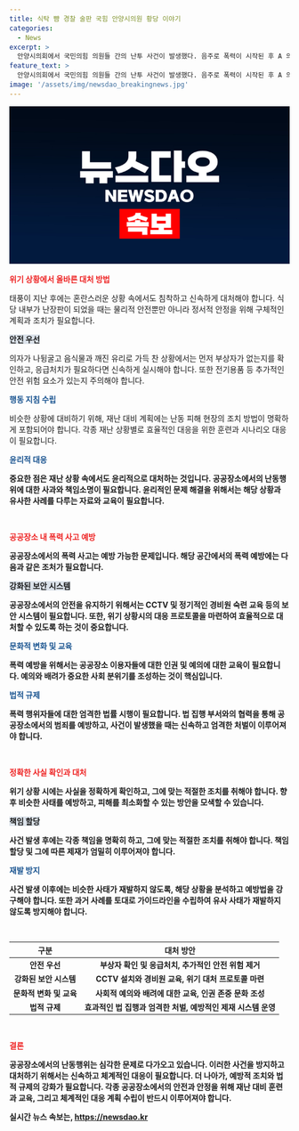 ```yaml
---
title: 식탁 뺨 경찰 술판 국힘 안양시의원 황당 이야기
categories:
  - News
excerpt: >
  안양시의회에서 국민의힘 의원들 간의 난투 사건이 발생했다. 음주로 폭력이 시작된 후 A 의원과 B 의원 간의 충돌은 식기 파편으로 다른 의원까지 다쳤다. 이에 안양시의회 국민의힘 의원들은 공식 사과를 했으며, A 의원을 윤리특별위원회에 중징계 요청하고 자진 탈당을 권고했다. 해당 사건은 안양시민들의 분노를 샀고, 논란을 빚었다.
feature_text: >
  안양시의회에서 국민의힘 의원들 간의 난투 사건이 발생했다. 음주로 폭력이 시작된 후 A 의원과 B 의원 간의 충돌은 식기 파편으로 다른 의원까지 다쳤다. 이에 안양시의회 국민의힘 의원들은 공식 사과를 했으며, A 의원을 윤리특별위원회에 중징계 요청하고 자진 탈당을 권고했다. 해당 사건은 안양시민들의 분노를 샀고, 논란을 빚었다.
image: '/assets/img/newsdao_breakingnews.jpg'
---
```


<p><img src="/assets/img/newsdao_breakingnews.jpg" alt="bookingtag 속보" /></p>

<p><b><span style="color: #ee2323;">위기 상황에서 올바른 대처 방법</span></b></p>

<p>태풍이 지난 후에는 혼란스러운 상황 속에서도 침착하고 신속하게 대처해야 합니다. 식당 내부가 난장판이 되었을 때는 물리적 안전뿐만 아니라 정서적 안정을 위해 구체적인 계획과 조치가 필요합니다. </p>

<p><b><span style="background-color: #21538527;">안전 우선</span></b></p>

<p>의자가 나뒹굴고 음식물과 깨진 유리로 가득 찬 상황에서는 먼저 부상자가 없는지를 확인하고, 응급처치가 필요하다면 신속하게 실시해야 합니다. 또한 전기용품 등 추가적인 안전 위험 요소가 있는지 주의해야 합니다. </p>

<p><b><span style="color: #1a5490;">행동 지침 수립</span></b></p>

<p>비슷한 상황에 대비하기 위해, 재난 대비 계획에는 난동 피해 현장의 조치 방법이 명확하게 포함되어야 합니다. 각종 재난 상황별로 효율적인 대응을 위한 훈련과 시나리오 대응이 필요합니다.</p>

<p><b><span style="color: #1a5490;">윤리적 대응</span><b></p>

<p>중요한 점은 재난 상황 속에서도 윤리적으로 대처하는 것입니다. 공공장소에서의 난동행위에 대한 사과와 책임소명이 필요합니다. 윤리적인 문제 해결을 위해서는 해당 상황과 유사한 사례를 다루는 자료와 교육이 필요합니다.</p>

<p data-ke-size="size16">&nbsp;</p>

<p><b><span style="color: #ee2323;">공공장소 내 폭력 사고 예방</span></b></p>

<p>공공장소에서의 폭력 사고는 예방 가능한 문제입니다. 해당 공간에서의 폭력 예방에는 다음과 같은 조처가 필요합니다.</p>

<p><b><span style="background-color: #21538527;">강화된 보안 시스템</span></b></p>

<p>공공장소에서의 안전을 유지하기 위해서는 CCTV 및 정기적인 경비원 숙련 교육 등의 보안 시스템이 필요합니다. 또한, 위기 상황시의 대응 프로토콜을 마련하여 효율적으로 대처할 수 있도록 하는 것이 중요합니다.</p>

<p><b><span style="color: #1a5490;">문화적 변화 및 교육</span><b></p>

<p>폭력 예방을 위해서는 공공장소 이용자들에 대한 인권 및 예의에 대한 교육이 필요합니다. 예의와 배려가 중요한 사회 분위기를 조성하는 것이 핵심입니다.</p>

<p><b><span style="color: #1a5490;">법적 규제</span><b></p>

<p>폭력 행위자들에 대한 엄격한 법률 시행이 필요합니다. 법 집행 부서와의 협력을 통해 공공장소에서의 범죄를 예방하고, 사건이 발생했을 때는 신속하고 엄격한 처벌이 이루어져야 합니다.</p>

<p data-ke-size="size16">&nbsp;</p>

<p><b><span style="color: #ee2323;">정확한 사실 확인과 대처</span></b></p>

<p>위기 상황 시에는 사실을 정확하게 확인하고, 그에 맞는 적절한 조치를 취해야 합니다. 향후 비슷한 사태를 예방하고, 피해를 최소화할 수 있는 방안을 모색할 수 있습니다.</p>

<p><b><span style="background-color: #21538527;">책임 할당</span></b></p>

<p>사건 발생 후에는 각종 책임을 명확히 하고, 그에 맞는 적절한 조치를 취해야 합니다. 책임 할당 및 그에 따른 제재가 엄밀히 이루어져야 합니다.</p>

<p><b><span style="color: #1a5490;">재발 방지</span><b></p>

<p>사건 발생 이후에는 비슷한 사태가 재발하지 않도록, 해당 상황을 분석하고 예방법을 강구해야 합니다. 또한 과거 사례를 토대로 가이드라인을 수립하여 유사 사태가 재발하지 않도록 방지해야 합니다.</p>

<p data-ke-size="size16">&nbsp;</p>

<table>
<thead>
<tr>
<th style="text-align: center;">구분</th>
<th style="text-align: center;">대처 방안</th>
</tr>
</thead>
<tbody>
<tr>
<td style="text-align: center;">안전 우선</td>
<td style="text-align: center;">부상자 확인 및 응급처치, 추가적인 안전 위험 제거</td>
</tr>
<tr>
<td style="text-align: center;">강화된 보안 시스템</td>
<td style="text-align: center;">CCTV 설치와 경비원 교육, 위기 대처 프로토콜 마련</td>
</tr>
<tr>
<td style="text-align: center;">문화적 변화 및 교육</td>
<td style="text-align: center;">사회적 예의와 배려에 대한 교육, 인권 존중 문화 조성</td>
</tr>
<tr>
<td style="text-align: center;">법적 규제</td>
<td style="text-align: center;">효과적인 법 집행과 엄격한 처벌, 예방적인 제재 시스템 운영</td>
</tr>
</tbody>
</table>

<p data-ke-size="size16">&nbsp;</p>

<p><b><span style="color: #ee2323;">결론</span></b></p>

<p>공공장소에서의 난동행위는 심각한 문제로 다가오고 있습니다. 이러한 사건을 방지하고 대처하기 위해서는 신속하고 체계적인 대응이 필요합니다. 더 나아가, 예방적 조치와 법적 규제의 강화가 필요합니다. 각종 공공장소에서의 안전과 안정을 위해 재난 대비 훈련과 교육, 그리고 체계적인 대응 계획 수립이 반드시 이루어져야 합니다.</p>
실시간 뉴스 속보는, <a href="https://newsdao.kr" rel="dofollow">https://newsdao.kr</a>


